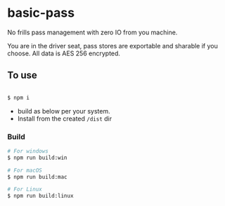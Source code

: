 # basic-pass

No frills pass management with zero IO from you machine. 

You are in the driver seat, pass stores are exportable and sharable if you choose. All data is AES 256 encrypted.

## To use
```bash

$ npm i

```
- build as below per your system.
- Install from the created `/dist` dir

### Build

```bash
# For windows
$ npm run build:win

# For macOS
$ npm run build:mac

# For Linux
$ npm run build:linux
```
